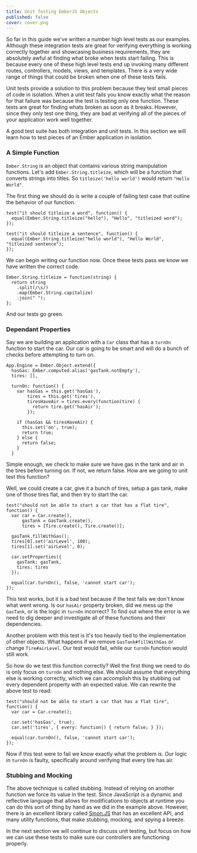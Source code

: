 ```yaml
---
title: Unit Testing EmberJS Objects
published: false
cover: cover.png
---
```


So far in this guide we've written a number high level tests as our
examples. Although these integration tests are great for verifying
everything is working correctly together and showcasing business
requirements, they are absolutely awful at finding what broke when tests
start failing. This is because every one of these high level tests end
up invoking many different routes, controllers, models, views, and
templates. There is a very wide range of things that could be broken
when one of these tests fails.

Unit tests provide a solution to this problem because they test small
pieces of code in isolation. When a unit test fails you know exactly
what the reason for that failure was because the test is testing only
one function. These tests are great for finding whats broken as soon as
it breaks. However, since they only test one thing, they are bad at
verifying all of the pieces of your application work well together. 

A good test suite has both integration and unit tests. In this section
we will learn how to test pieces of an Ember application in isolation.

### A Simple Function

``Ember.String`` is an object that contains various string manipulation
functions. Let's add ``Ember.String.titleize``, which will be a function
that converts strings into titles. So ``titleize('hello world')`` would
return ``"Hello World"``.

The first thing we should do is write a couple of failing test case that
outline the behavior of our function.

    test("it should titleize a word", function() {
      equal(Ember.String.titleize("hello"), "Hello", "titleized word");
    });

    test("it should titleize a sentence", function() {
      equal(Ember.String.titleize("hello world"), "Hello World", "titleized sentence");
    });

We can begin writing our function now. Once these tests pass we know we
have written the correct code.

    Ember.String.titleize = function(string) {
      return string
        .split(/\s/)
        .map(Ember.String.capitalize)
        .join(" ");
    };

And our tests go green.

### Dependant Properties

Say we are building an application with a ``Car`` class that has a
``turnOn`` function to start the car. Our car is going to be  smart and
will do a bunch of checks before attempting to turn on. 

    App.Engine = Ember.Object.extend({
      hasGas: Ember.computed.alias('gasTank.notEmpty'),
      tires: [],

      turnOn: function() {
        var hasGas = this.get('hasGas'),
            tires = this.get('tires'),
            tiresHaveAir = tires.every(function(tire) {
              return tire.get('hasAir');
            });

        if (hasGas && tiresHaveAir) {
          this.set('on', true);
          return true;
        } else {
          return false;
        }
      }

Simple enough, we check to make sure we have gas in the tank and air in
the tires before turning on. If not, we return false. How are we going
to unit test this function?

Well, we could create a car, give it a bunch of tires, setup a gas tank,
make one of those tires flat, and then try to start the car.

    test("should not be able to start a car that has a flat tire", function() {
      var car = Car.create(),
          gasTank = GasTank.create(),
          tires = [Tire.create(), Tire.create()];

      gasTank.fillWithGas();
      tires[0].set('airLevel', 100);
      tires[1].set('airLevel', 0);

      car.setProperties({
        gasTank: gasTank,
        tires: tires
      });

      equal(car.turnOn(), false, 'cannot start car');
    });

This test works, but it is a bad test because if the test fails we don't
know what went wrong. Is our ``hasAir`` property broken, did we mess up
the ``GasTank``, or is the logic in ``turnOn`` incorrect? To find out
where the error is we need to dig deeper and investigate all of these
functions and their dependencies.

Another problem with this test is it's too heavily tied to the
implementation of other objects. What happens if we remove
``GasTank#fillWithGas`` or change ``Tire#airLevel``. Our test would
fail, while our ``turnOn`` function would still work.

So how do we test this function correctly? Well the first thing we need
to do is only focus on ``turnOn`` and nothing else. We should assume
that everything else is working correctly, which we can accomplish this
by stubbing out every dependent property with an expected value. We can
rewrite the above test to read:

    test("should not be able to start a car that has a flat tire", function() {
      var car = Car.create();
      
      car.set('hasGas', true);
      car.set('tires', { every: function() { return false; } });

      equal(car.turnOn(), false, 'cannot start car');
    });

Now if this test were to fail we know exactly what the problem is. Our
logic in ``turnOn`` is faulty, specifically around verifying that every
tire has air.

### Stubbing and Mocking

The above technique is called stubbing. Instead of relying on another
function we force its value in the test. Since JavaScript is a dynamic
and reflective language that allows for modifications to objects at
runtime you can do this sort of thing by hand as we did in the example
above. However, there is an excellent library called
[Sinon.JS](http://sinonjs.org/) that has an excellent API, and many
utility functions, that make stubbing, mocking, and spying a breeze.

In the next section we will continue to discuss unit testing, but focus
on how we can use these tests to make sure our controllers are
functioning properly.
